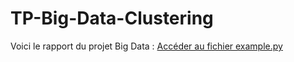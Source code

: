 # TP-Big-Data-Clustering

Voici le rapport du projet Big Data : [Accéder au fichier example.py](Rapport_TP_Big_Data_Sami_EZZAHID.pdf)
